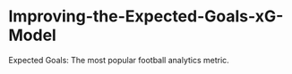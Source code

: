# Improving-the-Expected-Goals-xG-Model
Expected Goals: The most popular football analytics metric. 
